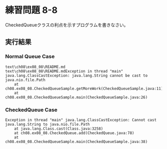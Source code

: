 # 練習問題 8-8

CheckedQueueクラスの利点を示すプログラムを書きなさい。

## 実行結果

### Normal Queue Case

    text\ch08\ex08_08\README.md
    text\ch08\ex08_08\README.mdException in thread "main"
    java.lang.ClassCastException: java.lang.String cannot be cast to java.nio.file.Path
    	at ch08.ex08_08.CheckedQueueSample.getMoreWork(CheckedQueueSample.java:11)
    	at ch08.ex08_08.CheckedQueueSample.main(CheckedQueueSample.java:26)


### CheckedQueue Case

    Exception in thread "main" java.lang.ClassCastException: Cannot cast java.lang.String to java.nio.file.Path
    	at java.lang.Class.cast(Class.java:3258)
    	at ch08.ex08_08.CheckedQueue.add(CheckedQueue.java:78)
    	at ch08.ex08_08.CheckedQueueSample.main(CheckedQueueSample.java:38)